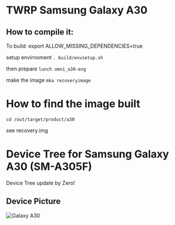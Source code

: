 # TWRP Samsung Galaxy A30

## How to compile it:

To build:
export ALLOW_MISSING_DEPENDENCIES=true

setup envirnoment
`. build/envsetup.sh`

then prepare
`lunch omni_a30-eng`

make the image
`mka recoveryimage`

# How to find the image built

`cd /out/target/product/a30`

see recovery.img

# Device Tree for Samsung Galaxy A30 (SM-A305F)

Device Tree update by Zero!


## Device Picture

![Galaxy A30](https://fdn2.gsmarena.com/vv/bigpic/samsung-galaxy-a30.jpg "Galaxy A30")
